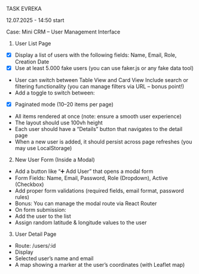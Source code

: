 TASK EVREKA

12.07.2025 - 14:50 start

Case: Mini CRM – User Management Interface

1. User List Page

- [x] Display a list of users with the following fields: Name, Email, Role, Creation Date
- [x] Use at least 5.000 fake users (you can use faker.js or any fake data tool)
- User can switch between Table View and Card View
  Include search or filtering functionality (you can manage filters via URL – bonus point!)
- Add a toggle to switch between:
- [x] Paginated mode (10–20 items per page)
- All items rendered at once (note: ensure a smooth user experience)
- The layout should use 100vh height
- Each user should have a “Details” button that navigates to the detail page
- When a new user is added, it should persist across page refreshes (you may use
  LocalStorage)

2. New User Form (Inside a Modal)

- Add a button like “➕ Add User” that opens a modal form
- Form Fields: Name, Email, Password, Role (Dropdown), Active (Checkbox)
- Add proper form validations (required fields, email format, password rules)
- Bonus: You can manage the modal route via React Router
- On form submission:
- Add the user to the list
- Assign random latitude & longitude values to the user

3. User Detail Page

- Route: /users/:id
- Display
- Selected user’s name and email
- A map showing a marker at the user’s coordinates (with Leaflet map)
